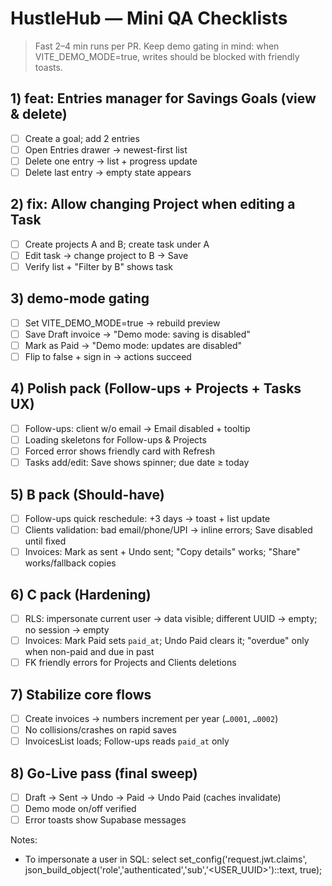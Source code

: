 # HustleHub — Mini QA Checklists

> Fast 2–4 min runs per PR. Keep demo gating in mind: when VITE_DEMO_MODE=true, writes should be blocked with friendly toasts.

## 1) feat: Entries manager for Savings Goals (view & delete)
- [ ] Create a goal; add 2 entries
- [ ] Open Entries drawer → newest-first list
- [ ] Delete one entry → list + progress update
- [ ] Delete last entry → empty state appears

## 2) fix: Allow changing Project when editing a Task
- [ ] Create projects A and B; create task under A
- [ ] Edit task → change project to B → Save
- [ ] Verify list + "Filter by B" shows task

## 3) demo-mode gating
- [ ] Set VITE_DEMO_MODE=true → rebuild preview
- [ ] Save Draft invoice → "Demo mode: saving is disabled"
- [ ] Mark as Paid → "Demo mode: updates are disabled"
- [ ] Flip to false + sign in → actions succeed

## 4) Polish pack (Follow-ups + Projects + Tasks UX)
- [ ] Follow-ups: client w/o email → Email disabled + tooltip
- [ ] Loading skeletons for Follow-ups & Projects
- [ ] Forced error shows friendly card with Refresh
- [ ] Tasks add/edit: Save shows spinner; due date ≥ today

## 5) B pack (Should-have)
- [ ] Follow-ups quick reschedule: +3 days → toast + list update
- [ ] Clients validation: bad email/phone/UPI → inline errors; Save disabled until fixed
- [ ] Invoices: Mark as sent + Undo sent; "Copy details" works; "Share" works/fallback copies

## 6) C pack (Hardening)
- [ ] RLS: impersonate current user → data visible; different UUID → empty; no session → empty
- [ ] Invoices: Mark Paid sets `paid_at`; Undo Paid clears it; "overdue" only when non-paid and due in past
- [ ] FK friendly errors for Projects and Clients deletions

## 7) Stabilize core flows
- [ ] Create invoices → numbers increment per year (`…0001`, `…0002`)
- [ ] No collisions/crashes on rapid saves
- [ ] InvoicesList loads; Follow-ups reads `paid_at` only

## 8) Go-Live pass (final sweep)
- [ ] Draft → Sent → Undo → Paid → Undo Paid (caches invalidate)
- [ ] Demo mode on/off verified
- [ ] Error toasts show Supabase messages

Notes:
- To impersonate a user in SQL: 
  select set_config('request.jwt.claims', json_build_object('role','authenticated','sub','<USER_UUID>')::text, true);